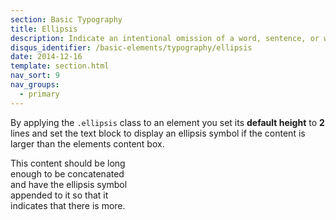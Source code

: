 ```yaml
---
section: Basic Typography
title: Ellipsis
description: Indicate an intentional omission of a word, sentence, or whole section from a text without altering its original meaning.
disqus_identifier: /basic-elements/typography/ellipsis
date: 2014-12-16
template: section.html
nav_sort: 9
nav_groups:
  - primary
---
```


By applying the <code>.ellipsis</code> class to an element you set its
**default height** to **2** lines and set the text block to display an
ellipsis symbol if the content is larger than the elements content box.

<div class="guide-example">
<p class="ellipsis example-tldr" style="width: 200px">This content should be long enough to be concatenated and have the ellipsis symbol appended to it so that it indicates that there is more.</p>
</div>
